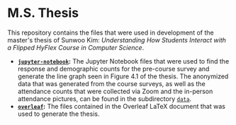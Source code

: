 # M.S. Thesis
This repository contains the files that were used in development of the master's thesis of Sunwoo Kim: *Understanding How Students Interact with a Flipped HyFlex Course in Computer Science*.

* **[`jupyter-notebook`](jupyter-notebook):** The Jupyter Notebook files that were used to find the response and demographic counts for the pre-course survey and generate the line graph seen in Figure 4.1 of the thesis. The anonymized data that was generated from the course surveys, as well as the attendance counts that were collected via Zoom and the in-person attendance pictures, can be found in the subdirectory [`data`](jupyter-notebook/data).
* **[`overleaf`](overleaf):** The files contained in the Overleaf LaTeX document that was used to generate the thesis.
